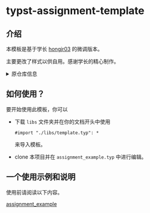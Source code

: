 # typst-assignment-template


## 介绍

本模板是基于学长 [hongjr03](https://github.com/hongjr03/typst-assignment-template) 的微调版本。

主要更改了样式以供自用。感谢学长的精心制作。

<details>
  <summary>原仓库信息</summary>

  自用 typst 作业 / 报告模板，加入中文支持和一些排版的优化。已适配 typst 0.12.0 版本。

  原作者：[gRox167](https://github.com/gRox167/typst-assignment-template)，非常感谢。

</details>




## 如何使用？

要开始使用此模板，你可以

+ 下载 `libs` 文件夹并在你的文档开头中使用
  
  ```typ
  #import "./libs/template.typ": *
  ```

  来导入模板。

+ clone 本项目并在 `assignment_example.typ` 中进行编辑。

## 一个使用示例和说明

使用前请阅读以下内容。

[assignment_example](assignment_example.pdf)
